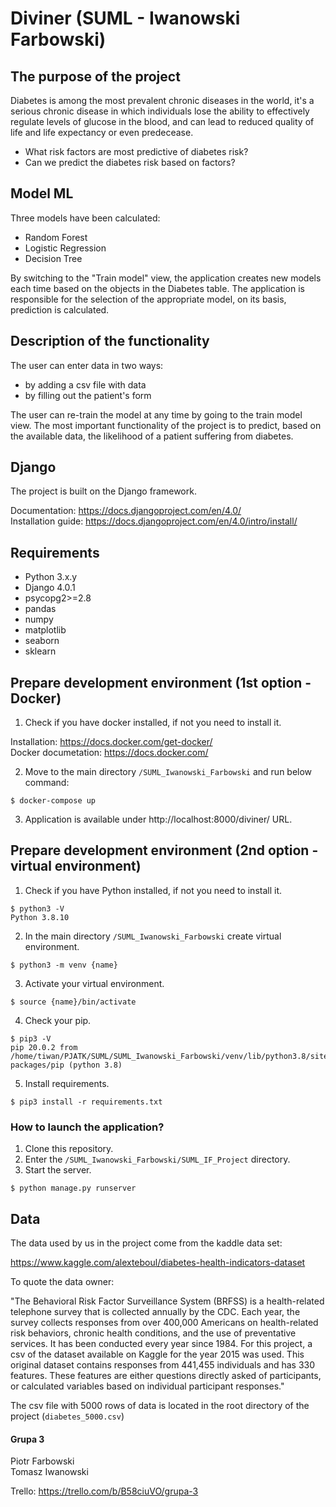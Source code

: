 # Diviner (SUML - Iwanowski Farbowski)
## The purpose of the project
Diabetes is among the most prevalent chronic diseases in the world, it's a serious chronic disease in which individuals lose the ability to effectively regulate levels of glucose in the blood, and can lead to reduced quality of life and life expectancy or even predecease.
- What risk factors are most predictive of diabetes risk?
- Can we predict the diabetes risk based on factors?

## Model ML

Three models have been calculated:
* Random Forest
* Logistic Regression
* Decision Tree  

By switching to the "Train model" view, the application creates new models each time based on the objects in the Diabetes table. The application is responsible for the selection of the appropriate model, on its basis, prediction is calculated.

## Description of the functionality

The user can enter data in two ways:
* by adding a csv file with data
* by filling out the patient's form  

The user can re-train the model at any time by going to the train model view.
The most important functionality of the project is to predict, based on the available data, the likelihood of a patient suffering from diabetes.

## Django
The project is built on the Django framework.

Documentation: https://docs.djangoproject.com/en/4.0/  
Installation guide: https://docs.djangoproject.com/en/4.0/intro/install/

## Requirements
* Python 3.x.y
* Django 4.0.1
* psycopg2>=2.8
* pandas
* numpy
* matplotlib
* seaborn
* sklearn

## Prepare development environment (1st option - Docker)
1. Check if you have docker installed, if not you need to install it.

Installation: https://docs.docker.com/get-docker/  
Docker documetation: https://docs.docker.com/

2. Move to the main directory `/SUML_Iwanowski_Farbowski` and run below command:
```
$ docker-compose up
```
3. Application is available under http://localhost:8000/diviner/ URL.

## Prepare development environment (2nd option - virtual environment)
1. Check if you have Python installed, if not you need to install it.  
```
$ python3 -V
Python 3.8.10
```
2. In the main directory `/SUML_Iwanowski_Farbowski` create virtual environment.  
```
$ python3 -m venv {name}
```
3. Activate your virtual environment.  
```
$ source {name}/bin/activate
```
4. Check your pip.  
```
$ pip3 -V
pip 20.0.2 from /home/tiwan/PJATK/SUML/SUML_Iwanowski_Farbowski/venv/lib/python3.8/site-packages/pip (python 3.8)
```
5. Install requirements.
```
$ pip3 install -r requirements.txt
```

### How to launch the application?  
1. Clone this repository.
2. Enter the `/SUML_Iwanowski_Farbowski/SUML_IF_Project` directory.
3. Start the server.  
```
$ python manage.py runserver
```

## Data

The data used by us in the project come from the kaddle data set:

https://www.kaggle.com/alexteboul/diabetes-health-indicators-dataset

To quote the data owner:

"The Behavioral Risk Factor Surveillance System (BRFSS) is a health-related telephone survey that is collected annually by the CDC. Each year, the survey collects responses from over 400,000 Americans on health-related risk behaviors, chronic health conditions, and the use of preventative services. It has been conducted every year since 1984. For this project, a csv of the dataset available on Kaggle for the year 2015 was used. This original dataset contains responses from 441,455 individuals and has 330 features. These features are either questions directly asked of participants, or calculated variables based on individual participant responses."

The csv file with 5000 rows of data is located in the root directory of the project (`diabetes_5000.csv`)

#### Grupa 3
Piotr Farbowski  
Tomasz Iwanowski

Trello: https://trello.com/b/B58ciuVO/grupa-3
